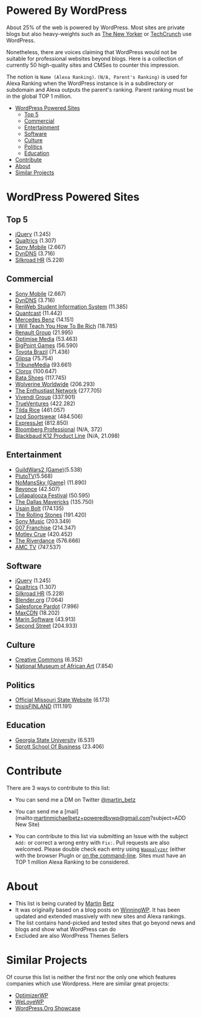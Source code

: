 # Powered By WordPress

About 25% of the web is powered by WordPress. Most sites are private blogs but also heavy-weights such as [The New Yorker](http://www.newyorker.com/) or [TechCrunch](http://techcrunch.com/) use WordPress. 

Nonetheless, there are voices claiming that WordPress would not be suitable for professional websites beyond blogs. Here is a collection of currently 50 high-quality sites and CMSes to counter this impression.

The notion is `Name (Alexa Ranking)`. `(N/A, Parent's Ranking)` is used for Alexa Ranking when the WordPress instance is in a subdirectory or subdomain and Alexa outputs the parent's ranking. Parent ranking must be in the global TOP 1 million.

  * [WordPress Powered Sites](#wordpress-powered-sites)
    * [Top 5](#top-5)
    * [Commercial](#commercial)
    * [Entertainment](#entertainment)
    * [Software](#software)
    * [Culture](#culture)
    * [Politics](#politics)
    * [Education](#education)
  * [Contribute](#contribute)
  * [About](#about)
  * [Similar Projects](#similar-projects)

# WordPress Powered Sites

## Top 5

- [jQuery](http://jquery.com/) (1.245)
- [Qualtrics](http://qualtrics.com) (1.307)
- [Sony Mobile](http://www.sonymobile.com) (2.667)
- [DynDNS](http://dyn.com/) (3.716)
- [Silkroad HR](http://www.silkroad.com) (5.228)

## Commercial

- [Sony Mobile](http://www.sonymobile.com) (2.667)
- [DynDNS](http://dyn.com/) (3.716)
- [RenWeb Student Information System](http://renweb.com/) (11.385)
- [Quantcast](https://www.quantcast.com/) (11.442)
- [Mercedes Benz](https://www.mercedes-benz.com) (14.151)
- [I Will Teach You How To Be Rich](http://www.iwillteachyoutoberich.com/) (18.785)
- [Renault Group](https://group.renault.com/en/) (21.995)
- [Optimise Media](https://www.optimisemedia.com/) (53.463)
- [BigPoint Games](http://www.bigpoint.net/) (56.590)
- [Toyota Brazil](http://www.toyota.com.br/) (71.436)
- [Glipsa](http://www.glispa.com/) (75.754)
- [TribuneMedia](http://www.tribunemedia.com/) (93.661)
- [Clorox](https://www.clorox.com/) (100.647)
- [Bata Shoes](www.bata.com) (117.745)
- [Wolverine Worldwide](http://www.wolverineworldwide.com/) (206.293)
- [The Enthustiast Network](http://www.enthusiastnetwork.com/) (277.705)
- [Vivendi Group](http://www.vivendi.com/en/) (337.901)
- [TrueVentures](https://trueventures.com) (422.282)
- [Tilda Rice](http://www.tilda.com/) (461.057)
- [Izod Sportswear](http://izod.com/) (484.506)
- [ExpressJet](http://www.expressjet.com/passengers/) (812.850)
- [Bloomberg Professional](https://www.bloomberg.com/professional/) (N/A, 372)
- [Blackbaud K12 Product Line](http://k12.blackbaud.com/) (N/A, 21.098)

## Entertainment

- [GuildWars2 (Game)](https://www.guildwars2.com)(5.538)
- [PlutoTV](http://pluto.tv/)(5.568)
- [NoMansSky (Game)](http://no-mans-sky.com) (11.890)
- [Beyonce](http://www.beyonce.com/) (42.507)
- [Lollapalooza Festival](http://www.lollapalooza.com/) (50.595)
- [The Dallas Mavericks](http://www.mavs.com/) (135.750)
- [Usain Bolt](http://usainbolt.com/) (174.135)
- [The Rolling Stones](http://www.rollingstones.com/) (191.420)
- [Sony Music](https://www.sonymusic.com/) (203.349)
- [007 Franchise](http://www.007.com/) (214.347)
- [Motley Crue](http://www.motley.com/) (420.452)
- [The Riverdance](http://riverdance.com/) (576.666)
- [AMC TV](http://amctv.com/) (747.537)

## Software

- [jQuery](http://jquery.com/) (1.245)
- [Qualtrics](http://qualtrics.com) (1.307)
- [Silkroad HR](http://www.silkroad.com) (5.228)
- [Blender.org](https://www.blender.org/) (7.064)
- [Salesforce Pardot](http://www.pardot.com/) (7.996)
- [MaxCDN](https://www.maxcdn.com/) (18.202)
- [Marin Software](http://www.marinsoftware.com/) (43.913)
- [Second Street](http://secondstreet.com/) (204.933)

## Culture

- [Creative Commons](https://creativecommons.org/) (6.352)
- [National Museum of African Art](https://africa.si.edu/) (7.854)


## Politics

- [Official Missouri State Website](http://www.mo.gov/) (6.173)
- [thisisFINLAND](http://finland.fi/) (111.191)

## Education

- [Georgia State University](http://www.gsu.edu/) (6.531)
- [Sprott School Of Business](http://sprott.carleton.ca/) (23.406)

# Contribute

There are 3 ways to contribute to this list:

- You can send me a DM on Twitter [@martin_betz](https://twitter.com/Martin_Betz)
- You can send me a [mail](mailto:martinmichaelbetz+poweredbywp@gmail.com?subject=ADD New Site)

- You can contribute to this list via submitting an Issue with the subject `Add:` or correct a wrong entry with `Fix:`. Pull requests are also welcomed. Please double check each entry using [`Wappalyzer`](http://www.wapalyzer.com) (either with the browser PlugIn or [on the command-line](https://www.npmjs.com/package/wappalyzer-cli). Sites must have an TOP 1 million Alexa Ranking to be considered.


# About

- This list is being curated by [Martin](https://www.martinbetz.eu) [Betz](https://twitter.com/Martin_Betz)
- It was originally based on a blog posts on [WinningWP](http://winningwp.com/examples-of-big-name-brands-and-businesses-using-wordpress/). It has been updated and extended massively with new sites and Alexa rankings.
- The list contains hand-picked and tested sites that go beyond news and blogs and show what WordPress can do
- Excluded are also WordPress Themes Sellers


# Similar Projects

Of course this list is neither the first nor the only one which features companies which use Wordpress. Here are similar great projects:

- [OptimizerWP](https://optimizerwp.com/wordpress-examples/)
- [WeLoveWP](http://welovewp.com/)
- [WordPress.Org Showcase](https://wordpress.org/showcase/tag/business/)
